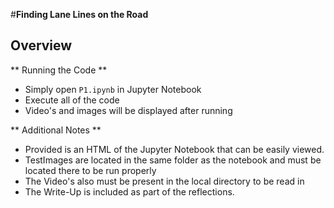 #**Finding Lane Lines on the Road** 

Overview
---

** Running the Code **

- Simply open `P1.ipynb` in Jupyter Notebook
- Execute all of the code
- Video's and images will be displayed after running 

** Additional Notes **
- Provided is an HTML of the Jupyter Notebook that can be easily viewed.
- TestImages are located in the same folder as the notebook and must be located there to be run properly
- The Video's also must be present in the local directory to be read in
- The Write-Up is included as part of the reflections. 

